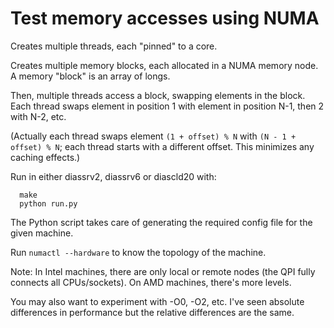 Test memory accesses using NUMA
===============================

Creates multiple threads, each "pinned" to a core.

Creates multiple memory blocks, each allocated in a NUMA memory node. A memory "block" is an array of longs.

Then, multiple threads access a block, swapping elements in the block. Each thread swaps element in position 1 with element in position N-1, then 2 with N-2, etc.

(Actually each thread swaps element `(1 + offset) % N` with `(N - 1 + offset) % N`; each thread starts with a different offset. This minimizes any caching effects.)

Run in either diassrv2, diassrv6 or diascld20 with:
```
  make
  python run.py
```

The Python script takes care of generating the required config file for the given machine.

Run `numactl --hardware` to know the topology of the machine.

Note: In Intel machines, there are only local or remote nodes (the QPI fully connects all CPUs/sockets). On AMD machines, there's more levels.

You may also want to experiment with -O0, -O2, etc. I've seen absolute differences in performance but the relative differences are the same.
